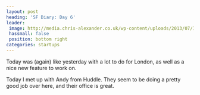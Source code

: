 ```yaml
---
layout: post
heading: 'SF Diary: Day 6'
leader:
 image: http://media.chris-alexander.co.uk/wp-content/uploads/2013/07/IMG_20130725_201553.jpg
 hassmall: false
 position: bottom right
categories: startups
---
```


Today was (again) like yesterday with a lot to do for London, as well as a nice new feature to work on.

<!-- Replace missing image from http://media.chris-alexander.co.uk/wp-content/uploads/2013/07/IMG_20130725_201608.jpg -->

<!-- Replace missing image from http://media.chris-alexander.co.uk/wp-content/uploads/2013/07/IMG_20130726_120406.jpg -->

Today I met up with Andy from Huddle. They seem to be doing a pretty good job over here, and their office is great.

 

<!-- Replace missing image from http://media.chris-alexander.co.uk/wp-content/uploads/2013/07/IMG_20130726_120423.jpg -->

 

